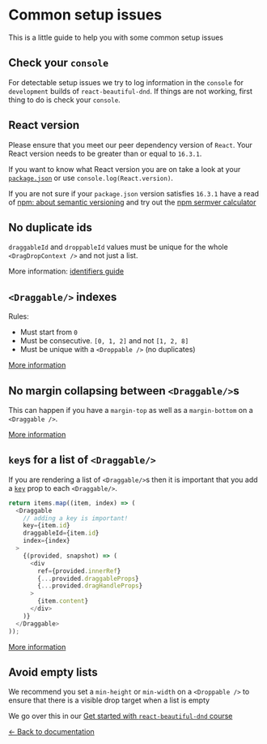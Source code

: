 # Common setup issues

This is a little guide to help you with some common setup issues

## Check your `console`

For detectable setup issues we try to log information in the `console` for `development` builds of `react-beautiful-dnd`. If things are not working, first thing to do is check your `console`.

## React version

Please ensure that you meet our peer dependency version of `React`. Your React version needs to be greater than or equal to `16.3.1`.

If you want to know what React version you are on take a look at your [`package.json`](https://docs.npmjs.com/files/package.json) or use `console.log(React.version)`.

If you are not sure if your `package.json` version satisfies `16.3.1` have a read of [npm: about semantic versioning](https://docs.npmjs.com/about-semantic-versioning) and try out the [npm sermver calculator](https://semver.npmjs.com/)

## No duplicate ids

`draggableId` and `droppableId` values must be unique for the whole `<DragDropContext />` and not just a list.

More information: [identifiers guide](/docs/guides/identifiers.md)

## `<Draggable/>` indexes

Rules:

- Must start from `0`
- Must be consecutive. `[0, 1, 2]` and not `[1, 2, 8]`
- Must be unique with a `<Droppable />` (no duplicates)

[More information](/docs/api/draggable.md#draggable-props)

## No margin collapsing between `<Draggable/>`s

This can happen if you have a `margin-top` as well as a `margin-bottom` on a `<Draggable />`.

[More information](/docs/api/draggable.md#unsupported-margin-setups)

## `key`s for a list of `<Draggable/>`

If you are rendering a list of `<Draggable/>`s then it is important that you add a [`key`](https://reactjs.org/docs/lists-and-keys.html) prop to each `<Draggable/>`.

```js
return items.map((item, index) => (
  <Draggable
    // adding a key is important!
    key={item.id}
    draggableId={item.id}
    index={index}
  >
    {(provided, snapshot) => (
      <div
        ref={provided.innerRef}
        {...provided.draggableProps}
        {...provided.dragHandleProps}
      >
        {item.content}
      </div>
    )}
  </Draggable>
));
```

[More information](/docs/api/draggable.md)

## Avoid empty lists

We recommend you set a `min-height` or `min-width` on a `<Droppable />` to ensure that there is a visible drop target when a list is empty

We go over this in our [Get started with `react-beautiful-dnd` course](https://egghead.io/lessons/react-move-items-between-columns-with-react-beautiful-dnd-using-ondragend)

[← Back to documentation](/README.md#documentation-)
